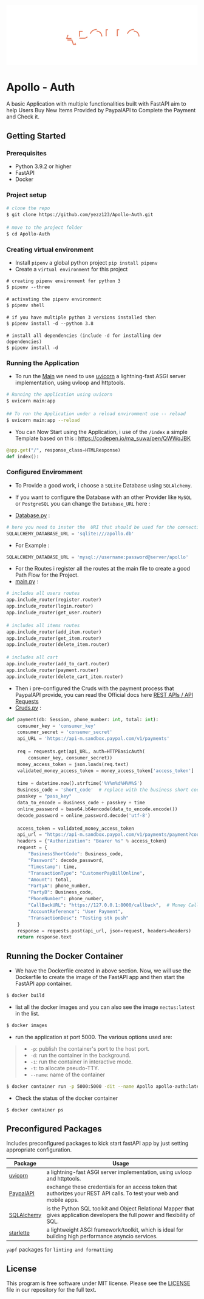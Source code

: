 ![apollo](.github/header.svg)

# Apollo - Auth

A basic Application with multiple functionalities built with FastAPI aim to help Users Buy New Items Provided by PaypalAPI to Complete the Payment and Check it.

## Getting Started

### Prerequisites

- Python 3.9.2 or higher
- FastAPI
- Docker

### Project setup

```sh
# clone the repo
$ git clone https://github.com/yezz123/Apollo-Auth.git

# move to the project folder
$ cd Apollo-Auth
```

### Creating virtual environment

- Install `pipenv` a global python project `pip install pipenv`
- Create a `virtual environment` for this project

```shell
# creating pipenv environment for python 3
$ pipenv --three

# activating the pipenv environment
$ pipenv shell

# if you have multiple python 3 versions installed then
$ pipenv install -d --python 3.8

# install all dependencies (include -d for installing dev dependencies)
$ pipenv install -d
```

### Running the Application

- To run the [Main](main.py) we need to use [uvicorn](https://www.uvicorn.org/) a lightning-fast ASGI server implementation, using uvloop and httptools.

```sh
# Running the application using uvicorn
$ uvicorn main:app

## To run the Application under a reload enviromment use -- reload
$ uvicorn main:app --reload
```

- You can Now Start using the Application, i use of the `/index` a simple Template based on this : <https://codepen.io/ma_suwa/pen/QWWqJBK>

```py
@app.get("/", response_class=HTMLResponse)
def index():
```

### Configured Enviromment

- To Provide a good work, i choose a `SQLite` Database using `SQLAlchemy`.
- If you want to configure the Database with an other Provider like `MySQL` or `PostgreSQL` you can change the `Database_URL` here :

- [Database.py](data/database.py) :

```py
# here you need to inster the  URI that should be used for the connection.
SQLALCHEMY_DATABASE_URL = 'sqlite:///apollo.db'
```

- For Example : 

```py
SQLALCHEMY_DATABASE_URL = 'mysql://username:password@server/apollo'
```

- For the Routes i register all the routes at the main file to create a good Path Flow for the Project.
- [main.py](main.py) :

```py
# includes all users routes
app.include_router(register.router)
app.include_router(login.router)
app.include_router(get_user.router)

# includes all items routes
app.include_router(add_item.router)
app.include_router(get_item.router)
app.include_router(delete_item.router)

# includes all cart 
app.include_router(add_to_cart.router)
app.include_router(payment.router)
app.include_router(delete_cart_item.router)
```

- Then i pre-configured the Cruds with the payment process that PaypalAPI provide, you can read the Official docs here [REST APIs / API Requests](https://developer.paypal.com/docs/api/reference/api-requests/)
- [Cruds.py](api/crud.py) :

```py
def payment(db: Session, phone_number: int, total: int):
    consumer_key = 'consumer_key'
    consumer_secret = 'consumer_secret'
    api_URL = 'https://api-m.sandbox.paypal.com/v1/payments'

    req = requests.get(api_URL, auth=HTTPBasicAuth(
        consumer_key, consumer_secret))
    money_access_token = json.loads(req.text)
    validated_money_access_token = money_access_token['access_token']

    time = datetime.now().strftime('%Y%m%d%H%M%S')
    Business_code = 'short_code'  # replace with the business short code
    passkey = "pass_key"
    data_to_encode = Business_code + passkey + time
    online_password = base64.b64encode(data_to_encode.encode())
    decode_password = online_password.decode('utf-8')

    access_token = validated_money_access_token
    api_url = "https://api-m.sandbox.paypal.com/v1/payments/payment?count=10&start_index=0&sort_by=create_time&sort_order=desc"
    headers = {"Authorization": "Bearer %s" % access_token}
    request = {
        "BusinessShortCode": Business_code,
        "Password": decode_password,
        "Timestamp": time,
        "TransactionType": "CustomerPayBillOnline",
        "Amount": total,
        "PartyA": phone_number,
        "PartyB": Business_code,
        "PhoneNumber": phone_number,
        "CallBackURL": "https://127.0.0.1:8000/callback",  # Money Callback
        "AccountReference": "User Payment",
        "TransactionDesc": "Testing stk push"
    }
    response = requests.post(api_url, json=request, headers=headers)
    return response.text
```

## Running the Docker Container

- We have the Dockerfile created in above section. Now, we will use the Dockerfile to create the image of the FastAPI app and then start the FastAPI app container.

```sh
$ docker build
```

- list all the docker images and you can also see the image `nectus:latest` in the list.

```sh
$ docker images
```

- run the application at port 5000. The various options used are:

> - `-p`: publish the container's port to the host port.
> - `-d`: run the container in the background.
> - `-i`: run the container in interactive mode.
> - `-t`: to allocate pseudo-TTY.
> - `--name`: name of the container

```sh
$ docker container run -p 5000:5000 -dit --name Apollo apollo-auth:latest
```

- Check the status of the docker container

```sh
$ docker container ps
```

## Preconfigured Packages

Includes preconfigured packages to kick start fastAPI app by just setting appropriate configuration.

| Package                                                      | Usage                                                                                                                           |
| ------------------------------------------------------------ | ------------------------------------------------------------------------------------------------------------------------------- |
| [uvicorn](https://www.uvicorn.org/)                          | a lightning-fast ASGI server implementation, using uvloop and httptools.                                                        |
| [PaypalAPI](https://developer.paypal.com/docs/api/overview/) | exchange these credentials for an access token that authorizes your REST API calls. To test your web and mobile apps.           |
| [SQLAlchemy](https://www.sqlalchemy.org/)                    | is the Python SQL toolkit and Object Relational Mapper that gives application developers the full power and flexibility of SQL. |
| [starlette](https://www.starlette.io/)                       | a lightweight ASGI framework/toolkit, which is ideal for building high performance asyncio services.                            |

`yapf` packages for `linting and formatting`

## License

This program is free software under MIT license. Please see the [LICENSE](LICENSE) file in our repository for the full text.
